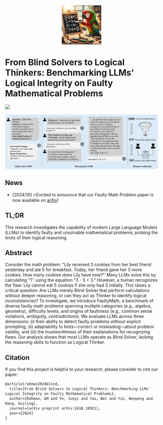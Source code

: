 <p align="center">
    <img src="assets/figures/logo.png" width="130"> 
</p>

# From Blind Solvers to Logical Thinkers: Benchmarking LLMs’ Logical Integrity on Faulty Mathematical Problems

[![](https://img.shields.io/badge/cs.CL-arXiv%3A2410.18921-B31B1B.svg)](https://arxiv.org/abs/2410.18921)

![](./assets/figures/FaultyMathProblem.png)

## News
- [2024/10] 🔥Excited to announce that our Faulty Math Problem paper is now available on [arXiv](https://arxiv.org/abs/2410.18921)!

## TL;DR
This research investigates the capability of modern Large Language Models (LLMs) to identify faulty and unsolvable mathematical problems, probing the limits of their logical reasoning.

## Abstract
Consider the math problem: "Lily received 3 cookies from her best friend yesterday and ate 5 for breakfast. Today, her friend gave her 3 more cookies. How many cookies does Lily have now?'' Many LLMs solve this by calculating "1'' using the equation "3 - 5 + 3." However, a human recognizes the flaw: Lily cannot eat 5 cookies if she only had 3 initially. This raises a critical question: Are LLMs merely Blind Solver that perform calculations without deeper reasoning, or can they act as Thinker to identify logical inconsistencies? To investigate, we introduce FaultyMath, a benchmark of diverse faulty math problems spanning multiple categories (e.g., algebra, geometry), difficulty levels, and origins of faultiness (e.g., common sense violations, ambiguity, contradictions). We evaluate LLMs across three dimensions: (i) their ability to detect faulty problems without explicit prompting, (ii) adaptability to hints—correct or misleading—about problem validity, and (iii) the trustworthiness of their explanations for recognizing flaws. Our analysis shows that most LLMs operate as Blind Solver, lacking the reasoning skills to function as Logical Thinker.

## Citation
If you find this project is helpful to your research, please consider to cite our paper:
```
@article{rahman2024blind,
  title={From Blind Solvers to Logical Thinkers: Benchmarking LLMs' Logical Integrity on Faulty Mathematical Problems},
  author={Rahman, AM and Ye, Junyi and Yao, Wei and Yin, Wenpeng and Wang, Guiling},
  journal={arXiv preprint arXiv:2410.18921},
  year={2024}
}
```
